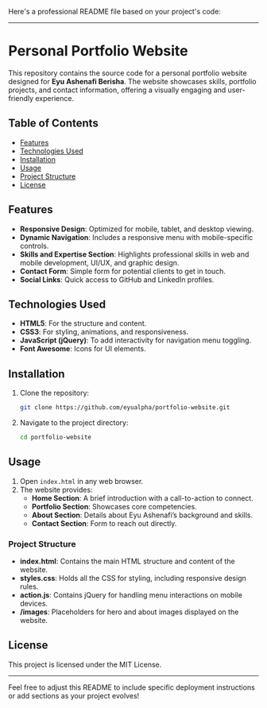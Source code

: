 Here's a professional README file based on your project's code:

---

# Personal Portfolio Website

This repository contains the source code for a personal portfolio website designed for **Eyu Ashenafi Berisha**. The website showcases skills, portfolio projects, and contact information, offering a visually engaging and user-friendly experience.

## Table of Contents

- [Features](#features)
- [Technologies Used](#technologies-used)
- [Installation](#installation)
- [Usage](#usage)
- [Project Structure](#project-structure)
- [License](#license)

## Features

- **Responsive Design**: Optimized for mobile, tablet, and desktop viewing.
- **Dynamic Navigation**: Includes a responsive menu with mobile-specific controls.
- **Skills and Expertise Section**: Highlights professional skills in web and mobile development, UI/UX, and graphic design.
- **Contact Form**: Simple form for potential clients to get in touch.
- **Social Links**: Quick access to GitHub and LinkedIn profiles.

## Technologies Used

- **HTML5**: For the structure and content.
- **CSS3**: For styling, animations, and responsiveness.
- **JavaScript (jQuery)**: To add interactivity for navigation menu toggling.
- **Font Awesome**: Icons for UI elements.

## Installation

1. Clone the repository:
   ```bash
   git clone https://github.com/eyualpha/portfolio-website.git
   ```
2. Navigate to the project directory:
   ```bash
   cd portfolio-website
   ```

## Usage

1. Open `index.html` in any web browser.
2. The website provides:
   - **Home Section**: A brief introduction with a call-to-action to connect.
   - **Portfolio Section**: Showcases core competencies.
   - **About Section**: Details about Eyu Ashenafi’s background and skills.
   - **Contact Section**: Form to reach out directly.

### Project Structure

- **index.html**: Contains the main HTML structure and content of the website.
- **styles.css**: Holds all the CSS for styling, including responsive design rules.
- **action.js**: Contains jQuery for handling menu interactions on mobile devices.
- **/images**: Placeholders for hero and about images displayed on the website.

## License

This project is licensed under the MIT License.

---

Feel free to adjust this README to include specific deployment instructions or add sections as your project evolves!
